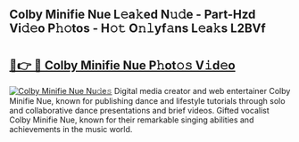 ## Colby Minifie Nue L𝚎a𝚔ed N𝚞𝚍e - Part-Hzd Vi𝚍𝚎o P𝚑𝚘tos - H𝚘𝚝 O𝚗𝚕yf𝚊ns L𝚎a𝚔s L2BVf

# <h2><a href="http://kfaitrb.oniu.top/?m=Colby+Minifie+Nue">🔗👉 🔴 Colby Minifie Nue P𝚑ot𝚘𝚜 V𝚒d𝚎o</a></h2>

[![Colby Minifie Nue Nu𝚍e𝚜](https://i.imgur.com/0qMVB7G.gif)](http://kfaitrb.oniu.top/?m=Colby+Minifie+Nue)
Digital media creator and web entertainer Colby Minifie Nue, known for publishing dance and lifestyle tutorials through solo and collaborative dance presentations and brief videos. Gifted vocalist Colby Minifie Nue, known for their remarkable singing abilities and achievements in the music world.  

